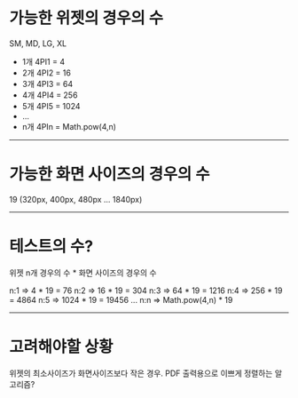 # 가능한 위젯의 경우의 수
SM, MD, LG, XL

- 1개 
4PI1 = 4
- 2개
4PI2 = 16
- 3개
4PI3 = 64
- 4개
4PI4 = 256
- 5개
4PI5 = 1024
- ...
- n개
4PIn = Math.pow(4,n)

---
# 가능한 화면 사이즈의 경우의 수
19 (320px, 400px, 480px ... 1840px)

---
# 테스트의 수?
위젯 n개 경우의 수 * 화면 사이즈의 경우의 수

n:1 => 4 * 19 = 76
n:2 => 16 * 19 = 304
n:3 => 64 * 19 = 1216
n:4 => 256 * 19 = 4864
n:5 => 1024 * 19 = 19456
...
n:n => Math.pow(4,n) * 19 

---
# 고려해야할 상황
위젯의 최소사이즈가 화면사이즈보다 작은 경우.
PDF 출력용으로 이쁘게 정렬하는 알고리즘?
